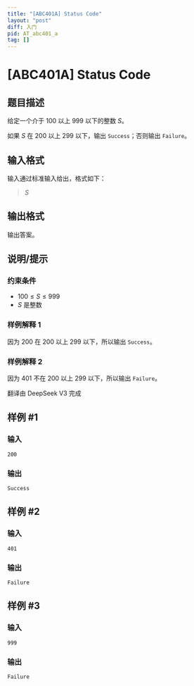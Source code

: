 ```yaml
---
title: "[ABC401A] Status Code"
layout: "post"
diff: 入门
pid: AT_abc401_a
tag: []
---
```


# [ABC401A] Status Code

## 题目描述

[problemUrl]: https://atcoder.jp/contests/abc401/tasks/abc401_a

给定一个介于 $100$ 以上 $999$ 以下的整数 $S$。

如果 $S$ 在 $200$ 以上 $299$ 以下，输出 `Success`；否则输出 `Failure`。

## 输入格式

输入通过标准输入给出，格式如下：

> $S$

## 输出格式

输出答案。

## 说明/提示

### 约束条件

- $100 \leq S \leq 999$
- $S$ 是整数

### 样例解释 1

因为 $200$ 在 $200$ 以上 $299$ 以下，所以输出 `Success`。

### 样例解释 2

因为 $401$ 不在 $200$ 以上 $299$ 以下，所以输出 `Failure`。

翻译由 DeepSeek V3 完成

## 样例 #1

### 输入

```
200
```

### 输出

```
Success
```

## 样例 #2

### 输入

```
401
```

### 输出

```
Failure
```

## 样例 #3

### 输入

```
999
```

### 输出

```
Failure
```

